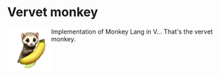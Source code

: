 
# Vervet monkey

<img align="left" width="100" height="100" src="https://github.com/gthvn1/vervet/blob/master/ferret-and-banana.png">

Implementation of Monkey Lang in V... That's the vervet monkey.
